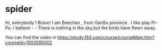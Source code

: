 # spider
Hi, everybody !
Bravo! I am Beechan , from GanSu province . 
I like play Pi-Po.
I believe - - There is nothing in the sky,but the birds have flewn away.

You can find the video in https://study.163.com/course/courseMain.htm?courseId=1003285002
